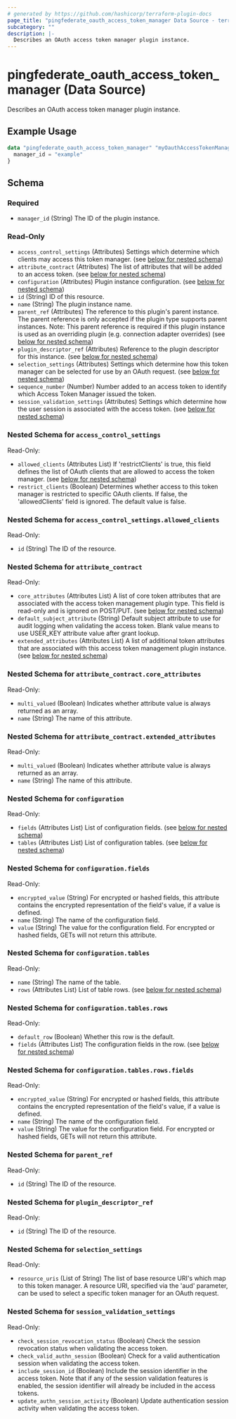 ```yaml
---
# generated by https://github.com/hashicorp/terraform-plugin-docs
page_title: "pingfederate_oauth_access_token_manager Data Source - terraform-provider-pingfederate"
subcategory: ""
description: |-
  Describes an OAuth access token manager plugin instance.
---
```


# pingfederate_oauth_access_token_manager (Data Source)

Describes an OAuth access token manager plugin instance.

## Example Usage

```terraform
data "pingfederate_oauth_access_token_manager" "myOauthAccessTokenManager" {
  manager_id = "example"
}
```

<!-- schema generated by tfplugindocs -->
## Schema

### Required

- `manager_id` (String) The ID of the plugin instance.

### Read-Only

- `access_control_settings` (Attributes) Settings which determine which clients may access this token manager. (see [below for nested schema](#nestedatt--access_control_settings))
- `attribute_contract` (Attributes) The list of attributes that will be added to an access token. (see [below for nested schema](#nestedatt--attribute_contract))
- `configuration` (Attributes) Plugin instance configuration. (see [below for nested schema](#nestedatt--configuration))
- `id` (String) ID of this resource.
- `name` (String) The plugin instance name.
- `parent_ref` (Attributes) The reference to this plugin's parent instance. The parent reference is only accepted if the plugin type supports parent instances. Note: This parent reference is required if this plugin instance is used as an overriding plugin (e.g. connection adapter overrides) (see [below for nested schema](#nestedatt--parent_ref))
- `plugin_descriptor_ref` (Attributes) Reference to the plugin descriptor for this instance. (see [below for nested schema](#nestedatt--plugin_descriptor_ref))
- `selection_settings` (Attributes) Settings which determine how this token manager can be selected for use by an OAuth request. (see [below for nested schema](#nestedatt--selection_settings))
- `sequence_number` (Number) Number added to an access token to identify which Access Token Manager issued the token.
- `session_validation_settings` (Attributes) Settings which determine how the user session is associated with the access token. (see [below for nested schema](#nestedatt--session_validation_settings))

<a id="nestedatt--access_control_settings"></a>
### Nested Schema for `access_control_settings`

Read-Only:

- `allowed_clients` (Attributes List) If 'restrictClients' is true, this field defines the list of OAuth clients that are allowed to access the token manager. (see [below for nested schema](#nestedatt--access_control_settings--allowed_clients))
- `restrict_clients` (Boolean) Determines whether access to this token manager is restricted to specific OAuth clients. If false, the 'allowedClients' field is ignored. The default value is false.

<a id="nestedatt--access_control_settings--allowed_clients"></a>
### Nested Schema for `access_control_settings.allowed_clients`

Read-Only:

- `id` (String) The ID of the resource.



<a id="nestedatt--attribute_contract"></a>
### Nested Schema for `attribute_contract`

Read-Only:

- `core_attributes` (Attributes List) A list of core token attributes that are associated with the access token management plugin type. This field is read-only and is ignored on POST/PUT. (see [below for nested schema](#nestedatt--attribute_contract--core_attributes))
- `default_subject_attribute` (String) Default subject attribute to use for audit logging when validating the access token. Blank value means to use USER_KEY attribute value after grant lookup.
- `extended_attributes` (Attributes List) A list of additional token attributes that are associated with this access token management plugin instance. (see [below for nested schema](#nestedatt--attribute_contract--extended_attributes))

<a id="nestedatt--attribute_contract--core_attributes"></a>
### Nested Schema for `attribute_contract.core_attributes`

Read-Only:

- `multi_valued` (Boolean) Indicates whether attribute value is always returned as an array.
- `name` (String) The name of this attribute.


<a id="nestedatt--attribute_contract--extended_attributes"></a>
### Nested Schema for `attribute_contract.extended_attributes`

Read-Only:

- `multi_valued` (Boolean) Indicates whether attribute value is always returned as an array.
- `name` (String) The name of this attribute.



<a id="nestedatt--configuration"></a>
### Nested Schema for `configuration`

Read-Only:

- `fields` (Attributes List) List of configuration fields. (see [below for nested schema](#nestedatt--configuration--fields))
- `tables` (Attributes List) List of configuration tables. (see [below for nested schema](#nestedatt--configuration--tables))

<a id="nestedatt--configuration--fields"></a>
### Nested Schema for `configuration.fields`

Read-Only:

- `encrypted_value` (String) For encrypted or hashed fields, this attribute contains the encrypted representation of the field's value, if a value is defined.
- `name` (String) The name of the configuration field.
- `value` (String) The value for the configuration field. For encrypted or hashed fields, GETs will not return this attribute.


<a id="nestedatt--configuration--tables"></a>
### Nested Schema for `configuration.tables`

Read-Only:

- `name` (String) The name of the table.
- `rows` (Attributes List) List of table rows. (see [below for nested schema](#nestedatt--configuration--tables--rows))

<a id="nestedatt--configuration--tables--rows"></a>
### Nested Schema for `configuration.tables.rows`

Read-Only:

- `default_row` (Boolean) Whether this row is the default.
- `fields` (Attributes List) The configuration fields in the row. (see [below for nested schema](#nestedatt--configuration--tables--rows--fields))

<a id="nestedatt--configuration--tables--rows--fields"></a>
### Nested Schema for `configuration.tables.rows.fields`

Read-Only:

- `encrypted_value` (String) For encrypted or hashed fields, this attribute contains the encrypted representation of the field's value, if a value is defined.
- `name` (String) The name of the configuration field.
- `value` (String) The value for the configuration field. For encrypted or hashed fields, GETs will not return this attribute.





<a id="nestedatt--parent_ref"></a>
### Nested Schema for `parent_ref`

Read-Only:

- `id` (String) The ID of the resource.


<a id="nestedatt--plugin_descriptor_ref"></a>
### Nested Schema for `plugin_descriptor_ref`

Read-Only:

- `id` (String) The ID of the resource.


<a id="nestedatt--selection_settings"></a>
### Nested Schema for `selection_settings`

Read-Only:

- `resource_uris` (List of String) The list of base resource URI's which map to this token manager. A resource URI, specified via the 'aud' parameter, can be used to select a specific token manager for an OAuth request.


<a id="nestedatt--session_validation_settings"></a>
### Nested Schema for `session_validation_settings`

Read-Only:

- `check_session_revocation_status` (Boolean) Check the session revocation status when validating the access token.
- `check_valid_authn_session` (Boolean) Check for a valid authentication session when validating the access token.
- `include_session_id` (Boolean) Include the session identifier in the access token. Note that if any of the session validation features is enabled, the session identifier will already be included in the access tokens.
- `update_authn_session_activity` (Boolean) Update authentication session activity when validating the access token.
